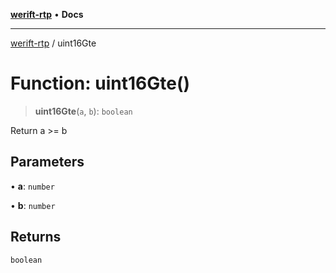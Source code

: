 [**werift-rtp**](../README.md) • **Docs**

***

[werift-rtp](../globals.md) / uint16Gte

# Function: uint16Gte()

> **uint16Gte**(`a`, `b`): `boolean`

Return a >= b

## Parameters

• **a**: `number`

• **b**: `number`

## Returns

`boolean`
